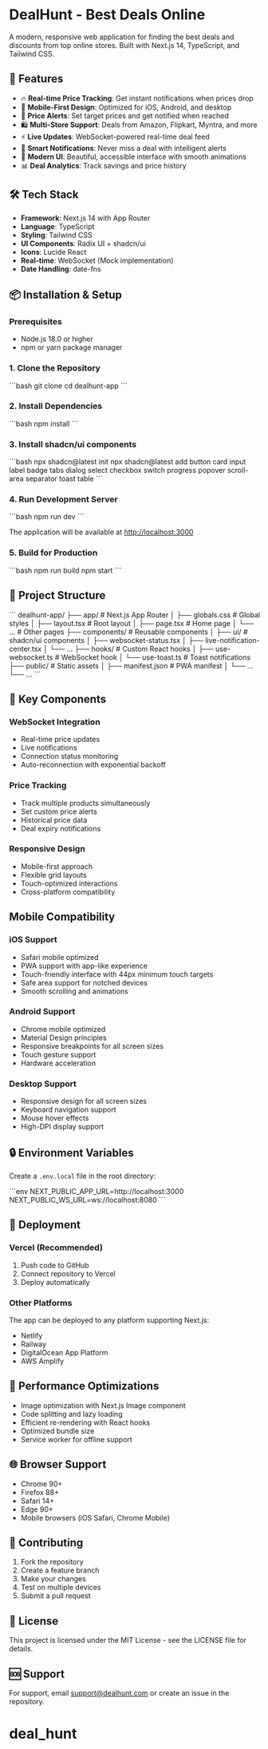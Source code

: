# DealHunt - Best Deals Online

A modern, responsive web application for finding the best deals and discounts from top online stores. Built with Next.js 14, TypeScript, and Tailwind CSS.

## 🚀 Features

- 🔥 **Real-time Price Tracking**: Get instant notifications when prices drop
- 📱 **Mobile-First Design**: Optimized for iOS, Android, and desktop
- 🎯 **Price Alerts**: Set target prices and get notified when reached
- 🛍️ **Multi-Store Support**: Deals from Amazon, Flipkart, Myntra, and more
- ⚡ **Live Updates**: WebSocket-powered real-time deal feed
- 🔔 **Smart Notifications**: Never miss a deal with intelligent alerts
- 🎨 **Modern UI**: Beautiful, accessible interface with smooth animations
- 📊 **Deal Analytics**: Track savings and price history

## 🛠️ Tech Stack

- **Framework**: Next.js 14 with App Router
- **Language**: TypeScript
- **Styling**: Tailwind CSS
- **UI Components**: Radix UI + shadcn/ui
- **Icons**: Lucide React
- **Real-time**: WebSocket (Mock implementation)
- **Date Handling**: date-fns

## 📦 Installation & Setup

### Prerequisites

- Node.js 18.0 or higher
- npm or yarn package manager

### 1. Clone the Repository

\`\`\`bash
git clone <repository-url>
cd dealhunt-app
\`\`\`

### 2. Install Dependencies

\`\`\`bash
npm install
\`\`\`

### 3. Install shadcn/ui components

\`\`\`bash
npx shadcn@latest init
npx shadcn@latest add button card input label badge tabs dialog select checkbox switch progress popover scroll-area separator toast table
\`\`\`

### 4. Run Development Server

\`\`\`bash
npm run dev
\`\`\`

The application will be available at [http://localhost:3000](http://localhost:3000)

### 5. Build for Production

\`\`\`bash
npm run build
npm start
\`\`\`

## 📁 Project Structure

\`\`\`
dealhunt-app/
├── app/                    # Next.js App Router
│   ├── globals.css        # Global styles
│   ├── layout.tsx         # Root layout
│   ├── page.tsx          # Home page
│   └── ...               # Other pages
├── components/            # Reusable components
│   ├── ui/               # shadcn/ui components
│   ├── websocket-status.tsx
│   ├── live-notification-center.tsx
│   └── ...
├── hooks/                # Custom React hooks
│   ├── use-websocket.ts  # WebSocket hook
│   └── use-toast.ts      # Toast notifications
├── public/               # Static assets
│   ├── manifest.json     # PWA manifest
│   └── ...
└── ...
\`\`\`

## 🔧 Key Components

### WebSocket Integration

- Real-time price updates
- Live notifications
- Connection status monitoring
- Auto-reconnection with exponential backoff

### Price Tracking

- Track multiple products simultaneously
- Set custom price alerts
- Historical price data
- Deal expiry notifications

### Responsive Design

- Mobile-first approach
- Flexible grid layouts
- Touch-optimized interactions
- Cross-platform compatibility

## Mobile Compatibility

### iOS Support

- Safari mobile optimized
- PWA support with app-like experience
- Touch-friendly interface with 44px minimum touch targets
- Safe area support for notched devices
- Smooth scrolling and animations

### Android Support

- Chrome mobile optimized
- Material Design principles
- Responsive breakpoints for all screen sizes
- Touch gesture support
- Hardware acceleration

### Desktop Support

- Responsive design for all screen sizes
- Keyboard navigation support
- Mouse hover effects
- High-DPI display support

## 🔒 Environment Variables

Create a `.env.local` file in the root directory:

\`\`\`env
NEXT_PUBLIC_APP_URL=http://localhost:3000
NEXT_PUBLIC_WS_URL=ws://localhost:8080
\`\`\`

## 🚀 Deployment

### Vercel (Recommended)

1. Push code to GitHub
2. Connect repository to Vercel
3. Deploy automatically

### Other Platforms

The app can be deployed to any platform supporting Next.js:

- Netlify
- Railway
- DigitalOcean App Platform
- AWS Amplify

## 🌟 Performance Optimizations

- Image optimization with Next.js Image component
- Code splitting and lazy loading
- Efficient re-rendering with React hooks
- Optimized bundle size
- Service worker for offline support

## 🌐 Browser Support

- Chrome 90+
- Firefox 88+
- Safari 14+
- Edge 90+
- Mobile browsers (iOS Safari, Chrome Mobile)

## 🤝 Contributing

1. Fork the repository
2. Create a feature branch
3. Make your changes
4. Test on multiple devices
5. Submit a pull request

## 📝 License

This project is licensed under the MIT License - see the LICENSE file for details.

## 🆘 Support

For support, email support@dealhunt.com or create an issue in the repository.
# deal_hunt

